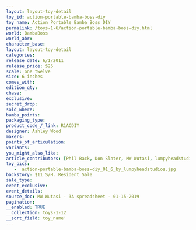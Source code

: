 ```yaml
---
layout: layout-toy-detail 
toy_id: action-portable-bamba-boss-diy
toy_name: Action Portable Bamba Boss DIY
permalink: /toys-1-6/action-portable-bamba-boss-diy.html
world: BambaBoss
world_abr:
character_base: 
layout: layout-toy-detail
categories: 
release_date: 6/1/2011
release_price: $25 
scale: one twelve
size: 6 inches
comes_with: 
edition_qty: 
chase: 
exclusive: 
secret_drop: 
sold_where: 
bamba_points: 
packaging_type: 
product_code_/_link: R1ACDIY
designer: Ashley Wood
makers: 
points_of_articulation: 
variants: 
you_might_also_like: 
article_contributors: [Phil Back, Don Slater, MW Wutasi, lumpyheadstudios]
toy_pics: 
   -  action-portable-bamba-boss-diy_01_6_by_lumpyheadstudios.jpg
backstory: $11 S/H. Resident Sale
sale_type: 
event_exclusive: 
event_details: 
source_doc: MW Wutasi - 3A spreadsheet - 01-15-2019
pagination: 
__enabled: TRUE
__collection: toys-1-12
__sort_field: toy_name'
---
```

